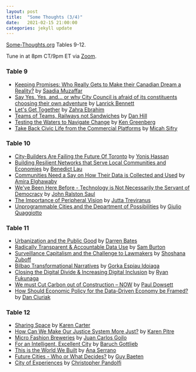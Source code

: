 ```yaml
---
layout: post
title:  "Some Thoughts (3/4)"
date:   2021-02-15 21:00:00
categories: jekyll update
---
```


[Some-Thoughts.org](https://some-thoughts.org/) Tables 9-12.

Tune in at 8pm CT/9pm ET via [Zoom](https://harvard.zoom.us/j/97704612486).    

### Table 9

- [Keeping Promises: Who Really Gets to Make their Canadian Dream a Reality?](https://some-thoughts.org/muzaffar.html) by [Saadia Muzaffar](https://some-thoughts.org/muzaffar.html)
- [Say Yes. Yes, and... or why City Council is afraid of its constituents choosing their own adventure](https://some-thoughts.org/bennett.html) by [Lanrick Bennett](https://some-thoughts.org/bennett.html)
- [Let&#39;s Get Together](https://some-thoughts.org/ebrahim.html) by [Zahra Ebrahim](https://some-thoughts.org/ebrahim.html)
- [Teams of Teams, Railways not Sandwiches](https://some-thoughts.org/hill.html) by [Dan Hill](https://some-thoughts.org/hill.html)
- [Testing the Waters to Navigate Change](https://some-thoughts.org/greenberg.html) by [Ken Greenberg](https://some-thoughts.org/greenberg.html)
- [Take Back Civic Life from the Commercial Platforms](https://some-thoughts.org/sifry.html) by [Micah Sifry](https://some-thoughts.org/sifry.html)

### Table 10

- [City-Builders Are Failing the Future Of Toronto](https://some-thoughts.org/hassan.html) by [Yonis Hassan](https://some-thoughts.org/hassan.html)
- [Building Resilient Networks that Serve Local Communities and Economies](https://some-thoughts.org/lau.html) by [Benedict Lau](https://some-thoughts.org/lau.html)
- [Communities Need a Say on How Their Data is Collected and Used](https://some-thoughts.org/elghawaby.html) by [Amira Elghawaby](https://some-thoughts.org/elghawaby.html)
- [We&#39;ve Been Here Before - Technology is Not Necessarily the Servant of Democracy](https://some-thoughts.org/saul.html) by [John Ralston Saul](https://some-thoughts.org/saul.html)
- [The Importance of Peripheral Vision](https://some-thoughts.org/treviranus.html) by [Jutta Treviranus](https://some-thoughts.org/treviranus.html)
- [Unprogrammable Cities and the Department of Possibilities](https://some-thoughts.org/quaggiotto.html) by [Giulio Quaggiotto](https://some-thoughts.org/quaggiotto.html)

### Table 11

- [Urbanization and the Public Good](https://some-thoughts.org/bates.html) by [Darren Bates](https://some-thoughts.org/bates.html)
- [Radically Transparent &amp; Accountable Data Use](https://some-thoughts.org/burton.html) by [Sam Burton](https://some-thoughts.org/burton.html)
- [Surveillance Capitalism and the Challenge to Lawmakers](https://some-thoughts.org/zuboff.html) by [Shoshana Zuboff](https://some-thoughts.org/zuboff.html)
- [Bilbao Transformational Narratives](https://some-thoughts.org/idoiaga.html) by [Gorka Espiau Idoiaga](https://some-thoughts.org/idoiaga.html)
- [Closing the Digital Divide &amp; Increasing Digital Inclusion](https://some-thoughts.org/fukunaga.html) by [Ryan Fukunaga](https://some-thoughts.org/fukunaga.html)
- [We must Cut Carbon out of Construction – NOW](https://some-thoughts.org/dowsett.html) by [Paul Dowsett](https://some-thoughts.org/dowsett.html)
- [How Should Economic Policy for the Data-Driven Economy be Framed?](https://some-thoughts.org/ciuriak.html) by [Dan Ciuriak](https://some-thoughts.org/ciuriak.html)

### Table 12

- [Sharing Space](https://some-thoughts.org/carter.html) by [Karen Carter](https://some-thoughts.org/carter.html)
- [How Can We Make Our Justice System More Just?](https://some-thoughts.org/pitre.html) by [Karen Pitre](https://some-thoughts.org/pitre.html)
- [Micro Fashion Breweries](https://some-thoughts.org/goilo.html) by [Juan Carlos Goilo](https://some-thoughts.org/goilo.html)
- [For an Intelligent, Excellent City](https://some-thoughts.org/gottlieb.html) by [Baruch Gottlieb](https://some-thoughts.org/gottlieb.html)
- [This is the World We Built](https://some-thoughts.org/serrano.html) by [Ana Serrano](https://some-thoughts.org/serrano.html)
- [Future Cities - Who or What Decides?](https://some-thoughts.org/baeten.html) by [Guy Baeten](https://some-thoughts.org/baeten.html)
- [City of Experiences](https://some-thoughts.org/pandolfi.html) by [Christopher Pandolfi](https://some-thoughts.org/pandolfi.html)
